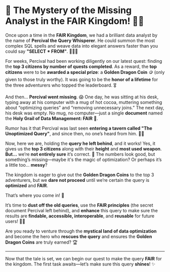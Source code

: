 # 🏰 The Mystery of the Missing Analyst in the FAIR Kingdom! 🧙‍♂️

Once upon a time in the **FAIR Kingdom**, we had a brilliant data analyst by the name of **Percival the Query Whisperer**. He could summon the most complex SQL spells and weave data into elegant answers faster than you could say **"SELECT \* FROM"**. 🧑‍💻✨

For weeks, Percival had been working diligently on our latest quest: finding the **top 3 citizens by number of quests completed**. As a reward, the **top citizens** were to be **awarded a special prize**: a **Golden Dragon Coin** 🪙 (only given to those truly worthy). It was going to be the **honor of a lifetime** for the three adventurers who topped the leaderboard. 🎖️

And then... **Percival went missing**. 😱 One day, he was sitting at his desk, typing away at his computer with a mug of hot cocoa, muttering something about “optimizing queries” and “removing unnecessary joins.” The next day, his desk was empty. No mug, no computer—just a single **document** named the **Holy Grail of Data Management: FAIR** 🌲.

Rumor has it that Percival was last seen **entering a tavern called "The Unoptimized Query"**, and since then, no one’s heard from him. 🕵️‍♂️

Now, here we are, holding the **query he left behind**, and it works! Yes, it gives us the **top 3 citizens** along with their **height** and **most used weapon**. **But...** we’re **not entirely sure** it’s correct. 🧐 The numbers look good, but something’s missing—maybe it's the magic of optimization? Or perhaps it’s a little too... **messy**?

The kingdom is eager to give out the **Golden Dragon Coins** to the top 3 adventurers, but we **dare not proceed** until we’re certain the query is **optimized** and **FAIR**.

That’s where you come in! 🚀

It’s time to **dust off the old queries**, use the **FAIR principles** (the secret document Percival left behind), and **enhance** this query to make sure the results are **findable, accessible, interoperable**, and **reusable** for future users! 🧙‍♀️

Are you ready to venture through the **mystical land of data optimization** and become the hero who **rescues the query** and ensures the **Golden Dragon Coins** are truly earned? 🏆

---

Now that the tale is set, we can begin our quest to make the query **FAIR** for the kingdom. The first task awaits—let’s make sure this query **shines**! ✨
